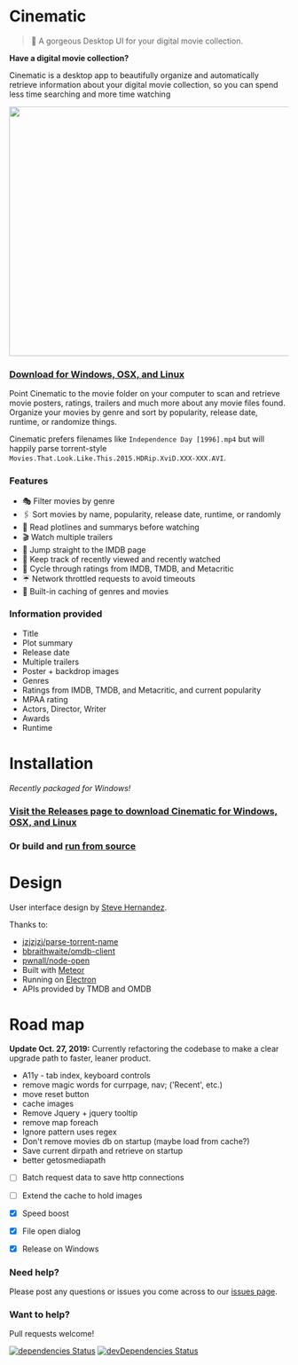 Cinematic
===========
> 🎥  A gorgeous Desktop UI for your digital movie collection.

**Have a digital movie collection?**

Cinematic is a desktop app to beautifully organize and automatically retrieve information about your digital movie collection, so you can spend less time searching and more time watching

<p align="center">
  <img width="720" height="450" src="http://lacymorrow.com/images/github/cinematic/demo.gif">
</p>

### [Download for Windows, OSX, and Linux](https://github.com/lacymorrow/cinematic/releases)

Point Cinematic to the movie folder on your computer to scan and retrieve movie posters, ratings, trailers and much more about any movie files found.
Organize your movies by genre and sort by popularity, release date, runtime, or randomize things.

Cinematic prefers filenames like `Independence Day [1996].mp4` but will happily parse torrent-style `Movies.That.Look.Like.This.2015.HDRip.XviD.XXX-XXX.AVI`.


### Features

* 🎭   Filter movies by genre
* 🖇   Sort movies by name, popularity, release date, runtime, or randomly
* 🚥   Read plotlines and summarys before watching
* 🎬   Watch multiple trailers
* 🥃   Jump straight to the IMDB page
* 🍱   Keep track of recently viewed and recently watched
* 🍅   Cycle through ratings from IMDB, TMDB, and Metacritic
* ☔️    Network throttled requests to avoid timeouts
* 🐠   Built-in caching of genres and movies

### Information provided

* Title
* Plot summary
* Release date
* Multiple trailers
* Poster + backdrop images
* Genres
* Ratings from IMDB, TMDB, and Metacritic, and current popularity
* MPAA rating
* Actors, Director, Writer
* Awards
* Runtime


# Installation

_Recently packaged for Windows!_

### [Visit the Releases page to download Cinematic for Windows, OSX, and Linux](https://github.com/lacymorrow/cinematic/releases)

### Or build and [run from source](https://github.com/lacymorrow/cinematic/blob/master/docs/build.md)


# Design
User interface design by [Steve Hernandez](http://slhernandez.com/2013/09/10/Movie-App/).

Thanks to:

* [jzjzjzj/parse-torrent-name](https://github.com/jzjzjzj/parse-torrent-name)
* [bbraithwaite/omdb-client](https://github.com/bbraithwaite/omdb-client)
* [pwnall/node-open](https://github.com/pwnall/node-open)
* Built with [Meteor](http://meteor.com)
* Running on [Electron](https://electronjs.org/)
* APIs provided by TMDB and OMDB


# Road map

**Update Oct. 27, 2019:** Currently refactoring the codebase to make a clear upgrade path to faster, leaner product.

 - A11y - tab index, keyboard controls
 - remove magic words for currpage, nav; ('Recent', etc.)
 - move reset button
 - cache images
 - Remove Jquery + jquery tooltip
 - remove map foreach
 - Ignore pattern uses regex
 - Don't remove movies db on startup (maybe load from cache?)
 - Save current dirpath and retrieve on startup
 - better getosmediapath

 - [ ] Batch request data to save http connections
 - [ ] Extend the cache to hold images
 - [X] Speed boost
 - [X] File open dialog
 - [X] Release on Windows


### Need help?

Please post any questions or issues you come across to our [issues page](https://github.com/lacymorrow/cinematic/issues).

### Want to help?

Pull requests welcome!

[![dependencies Status](https://david-dm.org/lacymorrow/cinematic/status.svg)](https://david-dm.org/lacymorrow/cinematic) [![devDependencies Status](https://david-dm.org/lacymorrow/cinematic/dev-status.svg)](https://david-dm.org/lacymorrow/cinematic?type=dev)
